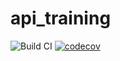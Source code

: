 # api_training

![Build CI](https://github.com/athmaneHafsi/api_training/actions/workflows/build.yml/badge.svg?event=push)
[![codecov](https://codecov.io/gh/athmaneHafsi/api_training/branch/inscription_API/graph/badge.svg?token=M4JJMQLAA2)](https://codecov.io/gh/athmaneHafsi/api_training)
